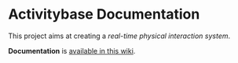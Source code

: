 Activitybase Documentation
=

This project aims at creating a *real-time physical interaction system*.

**Documentation** is [available in this wiki](https://github.com/synesys/activitybase-documentation/wiki).
